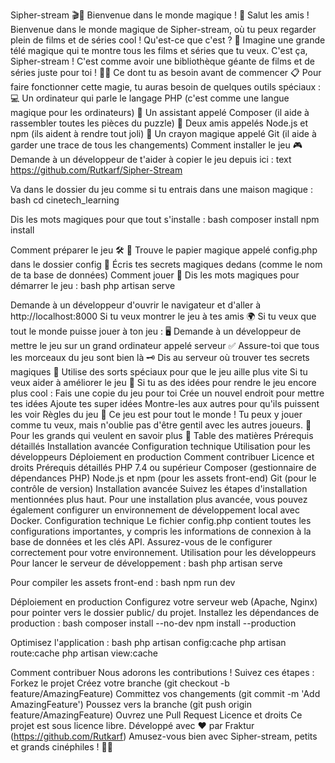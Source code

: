 Sipher-stream 🎬🍿
Bienvenue dans le monde magique ! 🌈
Salut les amis ! Bienvenue dans le monde magique de Sipher-stream, où tu peux regarder plein de films et de séries cool !
Qu'est-ce que c'est ? 🤔
Imagine une grande télé magique qui te montre tous les films et séries que tu veux. C'est ça, Sipher-stream !
C'est comme avoir une bibliothèque géante de films et de séries juste pour toi ! 🎥🍿
Ce dont tu as besoin avant de commencer 📋
Pour faire fonctionner cette magie, tu auras besoin de quelques outils spéciaux :
💻 Un ordinateur qui parle le langage PHP (c'est comme une langue magique pour les ordinateurs)
🧩 Un assistant appelé Composer (il aide à rassembler toutes les pièces du puzzle)
🎨 Deux amis appelés Node.js et npm (ils aident à rendre tout joli)
📝 Un crayon magique appelé Git (il aide à garder une trace de tous les changements)
Comment installer le jeu 🎮
Demande à un développeur de t'aider à copier le jeu depuis ici :
text
https://github.com/Rutkarf/Sipher-Stream

Va dans le dossier du jeu comme si tu entrais dans une maison magique :
bash
cd cinetech_learning

Dis les mots magiques pour que tout s'installe :
bash
composer install
npm install

Comment préparer le jeu 🛠️
📄 Trouve le papier magique appelé config.php dans le dossier config
🔐 Écris tes secrets magiques dedans (comme le nom de ta base de données)
Comment jouer 🎉
Dis les mots magiques pour démarrer le jeu :
bash
php artisan serve

Demande à un développeur d'ouvrir le navigateur et d'aller à http://localhost:8000
Si tu veux montrer le jeu à tes amis 🌍
Si tu veux que tout le monde puisse jouer à ton jeu :
🖥️ Demande à un développeur de mettre le jeu sur un grand ordinateur appelé serveur
✅ Assure-toi que tous les morceaux du jeu sont bien là
🗝️ Dis au serveur où trouver tes secrets magiques
🚀 Utilise des sorts spéciaux pour que le jeu aille plus vite
Si tu veux aider à améliorer le jeu 🙌
Si tu as des idées pour rendre le jeu encore plus cool :
Fais une copie du jeu pour toi
Crée un nouvel endroit pour mettre tes idées
Ajoute tes super idées
Montre-les aux autres pour qu'ils puissent les voir
Règles du jeu 📜
Ce jeu est pour tout le monde ! Tu peux y jouer comme tu veux, mais n'oublie pas d'être gentil avec les autres joueurs. 🤝
Pour les grands qui veulent en savoir plus 🧐
Table des matières
Prérequis détaillés
Installation avancée
Configuration technique
Utilisation pour les développeurs
Déploiement en production
Comment contribuer
Licence et droits
Prérequis détaillés
PHP 7.4 ou supérieur
Composer (gestionnaire de dépendances PHP)
Node.js et npm (pour les assets front-end)
Git (pour le contrôle de version)
Installation avancée
Suivez les étapes d'installation mentionnées plus haut. Pour une installation plus avancée, vous pouvez également configurer un environnement de développement local avec Docker.
Configuration technique
Le fichier config.php contient toutes les configurations importantes, y compris les informations de connexion à la base de données et les clés API. Assurez-vous de le configurer correctement pour votre environnement.
Utilisation pour les développeurs
Pour lancer le serveur de développement :
bash
php artisan serve

Pour compiler les assets front-end :
bash
npm run dev

Déploiement en production
Configurez votre serveur web (Apache, Nginx) pour pointer vers le dossier public/ du projet.
Installez les dépendances de production :
bash
composer install --no-dev
npm install --production

Optimisez l'application :
bash
php artisan config:cache
php artisan route:cache
php artisan view:cache

Comment contribuer
Nous adorons les contributions ! Suivez ces étapes :
Forkez le projet
Créez votre branche (git checkout -b feature/AmazingFeature)
Committez vos changements (git commit -m 'Add AmazingFeature')
Poussez vers la branche (git push origin feature/AmazingFeature)
Ouvrez une Pull Request
Licence et droits
Ce projet est sous licence libre.
Développé avec ❤️ par Fraktur (https://github.com/Rutkarf)
Amusez-vous bien avec Sipher-stream, petits et grands cinéphiles ! 🌟🎥
